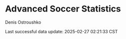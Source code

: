 # Advanced Soccer Statistics
Denis Ostroushko

<!-- gfm -->

Last successful data update: 2025-02-27 02:21:33 CST
